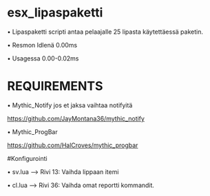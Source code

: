 # esx_lipaspaketti

• Lipaspaketti scripti antaa pelaajalle 25 lipasta käytettäessä paketin.

• Resmon Idlenä 0.00ms

• Usagessa 0.00-0.02ms

# REQUIREMENTS
• Mythic_Notify jos et jaksa vaihtaa notifyitä

https://github.com/JayMontana36/mythic_notify

• Mythic_ProgBar

https://github.com/HalCroves/mythic_progbar


#Konfigurointi

• sv.lua --> Rivi 13: Vaihda lippaan itemi

• cl.lua --> Rivi 36: Vaihda omat reportti kommandit.
